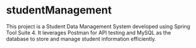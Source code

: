 # studentManagement
This project is a Student Data Management System developed using Spring Tool Suite 4. It leverages Postman for API testing and MySQL as the database to store and manage student information efficiently.
